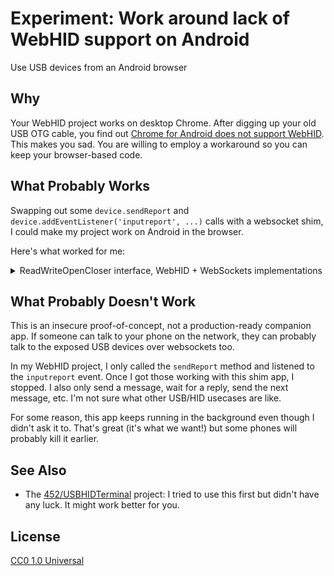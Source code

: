# Experiment: Work around lack of WebHID support on Android

Use USB devices from an Android browser

## Why

Your WebHID project works on desktop Chrome. After digging up your old USB OTG cable, you find out [Chrome for Android does not support WebHID](https://bugs.chromium.org/p/chromium/issues/detail?id=964441). This makes you sad. You are willing to employ a workaround so you can keep your browser-based code.

## What Probably Works

Swapping out some `device.sendReport` and `device.addEventListener('inputreport', ...)` calls with a websocket shim, I could make my project work on Android in the browser.

Here's what worked for me:

<details><summary>ReadWriteOpenCloser interface, WebHID + WebSockets implementations</summary>

```typescript
export interface ReadWriteOpenCloser {
  Open(): Promise<void>;
  Close(): Promise<void>;
  Read(timeout: number): Promise<DataView>;
  Write(data: Uint8Array): Promise<void>;
}

export class HIDReadWriteOpenCloser implements ReadWriteOpenCloser {
  private inputEventQueue: HIDInputReportEvent[] = [];

  private handleInputEventCallback = (event: HIDInputReportEvent) => this.handleInputEvent(event);

  private readCallback: (value: unknown) => void = () => {};

  constructor(private device: HIDDevice) {}

  private handleInputEvent(event: HIDInputReportEvent): void {
    this.inputEventQueue.push(event);
    if (this.readCallback) {
      this.readCallback(event);
    }
  }

  public async Open(): Promise<void> {
    try {
      this.Close();
    } catch (ex) {
      console.error(ex);
    }

    await this.device.open();
    this.device.addEventListener('inputreport', this.handleInputEventCallback);
  }

  public async Close(): Promise<void> {
    this.device.removeEventListener('inputreport', this.handleInputEventCallback);
    await this.device.close();
  }

  public async Read(timeout: number): Promise<DataView> {
    if (this.inputEventQueue.length === 0) {
      // wait for data
      let timeoutHandle;
      await new Promise((resolve, reject) => {
        this.readCallback = resolve;
        timeoutHandle = setTimeout(() => reject('Timeout error'), timeout);
      });
      clearTimeout(timeoutHandle);
    }

    if (this.inputEventQueue.length > 0) {
      return Promise.resolve(this.inputEventQueue.shift()!.data);
    }

    throw new Error('no data');
  }

  public async Write(data: Uint8Array): Promise<void> {
    await this.device.sendReport(0, data);
  }
}

export class WebSocketReadWriteOpenCloser implements ReadWriteOpenCloser {
  private inputEventQueue: MessageEvent<Blob>[] = [];

  private handleInputEventCallback = (event: MessageEvent<Blob>) => this.handleInputEvent(event);

  private readCallback: (value: unknown) => void = () => {};

  private ws: WebSocket|null = null;

  constructor(private url: string) {}

  private handleInputEvent(event: MessageEvent<Blob>): void {
    this.inputEventQueue.push(event);
    if (this.readCallback) {
      this.readCallback(event);
    }
  }

  public async Open(): Promise<void> {
    try {
      this.Close();
    } catch (ex) {
      console.error(ex);
    }

    this.ws = new WebSocket(this.url);
    this.ws.onmessage = this.handleInputEventCallback;
    await new Promise((resolve, reject) => {
      this.ws!.onopen = resolve;
      this.ws!.onclose = reject;
    });
  }

  public async Close(): Promise<void> {
    this.ws?.close();
    this.ws = null;
  }

  public async Read(timeout: number): Promise<DataView> {
    if (this.inputEventQueue.length === 0) {
      // wait for data
      let timeoutHandle;
      await new Promise((resolve, reject) => {
        this.readCallback = resolve;
        timeoutHandle = setTimeout(() => reject('Timeout error'), timeout);
      });
      clearTimeout(timeoutHandle);
    }

    if (this.inputEventQueue.length > 0) {
      return Promise.resolve(new DataView(await this.inputEventQueue.shift()!.data.arrayBuffer()));
    }

    throw new Error('no data');
  }

  public async Write(data: Uint8Array): Promise<void> {
    this.ws?.send(data);
  }
}

export const exampleConnectDesktopHID = (): ReadWriteOpenCloser => {
  // prefer previously-authed devices:
  let devices = await navigator.hid.getDevices();

  if (devices.length === 0) {
    // no previously-authed devices, look for new ones
    devices = await navigator.hid.requestDevice({
      filters: [
        { vendorId: /* your vendor ID */, productId: /* your product ID */ },
      ],
    });
  }

  const device = devices[0];
  if (!device) {
    // no devices found, abort
    throw new Error('no device');
  }

  return new HIDReadWriteOpenCloser(device);
};

export const exampleConnectLocalAndroidWebsockets = (): ReadWriteOpenCloser => {
  return new WebSocketReadWriteOpenCloser('ws://localhost:18080');
};

export const exampleConnectRemoteAndroidWebsockets = (): ReadWriteOpenCloser => {
  return new WebSocketReadWriteOpenCloser('ws://192.168.1.42:18080');
};

export const exampleDoSomethingWithDevice = async (device: ReadWriteOpenCloser) => {
  await device.Open();
  await device.Write(new Uint8Array(64));
  console.log(await device.Read(10000));
  await device.Close();
};

// do something with a true WebHID device
exampleDoSomethingWithDevice(exampleConnectDesktopHID());
// do something with the local shimmed websockets device
exampleDoSomethingWithDevice(exampleConnectLocalAndroidWebsockets());
// do something with a remote shimmed websockets device (worked for me but YMMV)
exampleDoSomethingWithDevice(exampleConnectRemoteAndroidWebsockets());
```

</details>

## What Probably Doesn't Work

This is an insecure proof-of-concept, not a production-ready companion app. If someone can talk to your phone on the network, they can probably talk to the exposed USB devices over websockets too.

In my WebHID project, I only called the `sendReport` method and listened to the `inputreport` event. Once I got those working with this shim app, I stopped. I also only send a message, wait for a reply, send the next message, etc. I'm not sure what other USB/HID usecases are like.

For some reason, this app keeps running in the background even though I didn't ask it to. That's great (it's what we want!) but some phones will probably kill it earlier.

## See Also

- The [452/USBHIDTerminal](https://github.com/452/USBHIDTerminal) project: I tried to use this first but didn't have any luck. It might work better for you.

## License

[CC0 1.0 Universal](./LICENSE)
